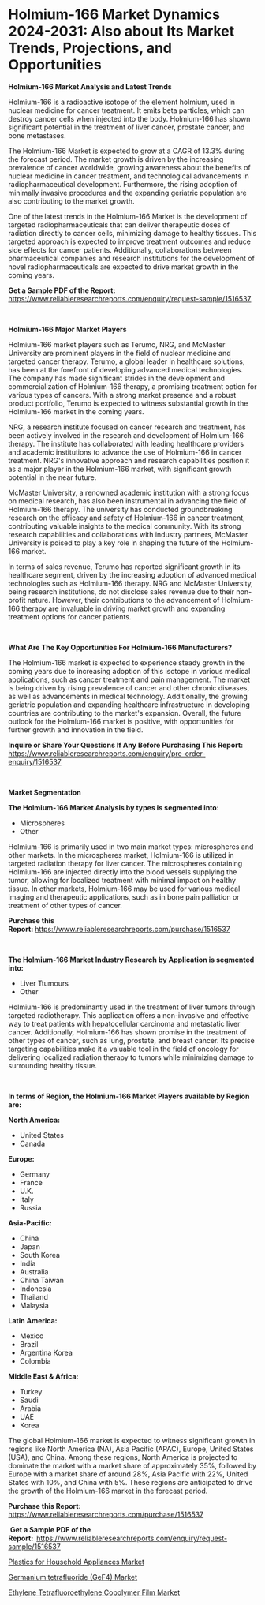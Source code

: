<p><h1>Holmium-166 Market Dynamics 2024-2031: Also about Its Market Trends, Projections, and Opportunities</h1></p><p><strong>Holmium-166 Market Analysis and Latest Trends</strong></p>
<p><p>Holmium-166 is a radioactive isotope of the element holmium, used in nuclear medicine for cancer treatment. It emits beta particles, which can destroy cancer cells when injected into the body. Holmium-166 has shown significant potential in the treatment of liver cancer, prostate cancer, and bone metastases.</p><p>The Holmium-166 Market is expected to grow at a CAGR of 13.3% during the forecast period. The market growth is driven by the increasing prevalence of cancer worldwide, growing awareness about the benefits of nuclear medicine in cancer treatment, and technological advancements in radiopharmaceutical development. Furthermore, the rising adoption of minimally invasive procedures and the expanding geriatric population are also contributing to the market growth.</p><p>One of the latest trends in the Holmium-166 Market is the development of targeted radiopharmaceuticals that can deliver therapeutic doses of radiation directly to cancer cells, minimizing damage to healthy tissues. This targeted approach is expected to improve treatment outcomes and reduce side effects for cancer patients. Additionally, collaborations between pharmaceutical companies and research institutions for the development of novel radiopharmaceuticals are expected to drive market growth in the coming years.</p></p>
<p><strong>Get a Sample PDF of the Report:&nbsp;</strong> <a href="https://www.reliableresearchreports.com/enquiry/request-sample/1516537">https://www.reliableresearchreports.com/enquiry/request-sample/1516537</a></p>
<p>&nbsp;</p>
<p><strong>Holmium-166 Major Market Players</strong></p>
<p><p>Holmium-166 market players such as Terumo, NRG, and McMaster University are prominent players in the field of nuclear medicine and targeted cancer therapy. Terumo, a global leader in healthcare solutions, has been at the forefront of developing advanced medical technologies. The company has made significant strides in the development and commercialization of Holmium-166 therapy, a promising treatment option for various types of cancers. With a strong market presence and a robust product portfolio, Terumo is expected to witness substantial growth in the Holmium-166 market in the coming years.</p><p>NRG, a research institute focused on cancer research and treatment, has been actively involved in the research and development of Holmium-166 therapy. The institute has collaborated with leading healthcare providers and academic institutions to advance the use of Holmium-166 in cancer treatment. NRG's innovative approach and research capabilities position it as a major player in the Holmium-166 market, with significant growth potential in the near future.</p><p>McMaster University, a renowned academic institution with a strong focus on medical research, has also been instrumental in advancing the field of Holmium-166 therapy. The university has conducted groundbreaking research on the efficacy and safety of Holmium-166 in cancer treatment, contributing valuable insights to the medical community. With its strong research capabilities and collaborations with industry partners, McMaster University is poised to play a key role in shaping the future of the Holmium-166 market.</p><p>In terms of sales revenue, Terumo has reported significant growth in its healthcare segment, driven by the increasing adoption of advanced medical technologies such as Holmium-166 therapy. NRG and McMaster University, being research institutions, do not disclose sales revenue due to their non-profit nature. However, their contributions to the advancement of Holmium-166 therapy are invaluable in driving market growth and expanding treatment options for cancer patients.</p></p>
<p>&nbsp;</p>
<p><strong>What Are The Key Opportunities For Holmium-166 Manufacturers?</strong></p>
<p><p>The Holmium-166 market is expected to experience steady growth in the coming years due to increasing adoption of this isotope in various medical applications, such as cancer treatment and pain management. The market is being driven by rising prevalence of cancer and other chronic diseases, as well as advancements in medical technology. Additionally, the growing geriatric population and expanding healthcare infrastructure in developing countries are contributing to the market's expansion. Overall, the future outlook for the Holmium-166 market is positive, with opportunities for further growth and innovation in the field.</p></p>
<p><strong>Inquire or Share Your Questions If Any Before Purchasing This Report:</strong> <a href="https://www.reliableresearchreports.com/enquiry/pre-order-enquiry/1516537">https://www.reliableresearchreports.com/enquiry/pre-order-enquiry/1516537</a></p>
<p>&nbsp;</p>
<p><strong>Market Segmentation</strong></p>
<p><strong>The Holmium-166 Market Analysis by types is segmented into:</strong></p>
<p><ul><li>Microspheres</li><li>Other</li></ul></p>
<p><p>Holmium-166 is primarily used in two main market types: microspheres and other markets. In the microspheres market, Holmium-166 is utilized in targeted radiation therapy for liver cancer. The microspheres containing Holmium-166 are injected directly into the blood vessels supplying the tumor, allowing for localized treatment with minimal impact on healthy tissue. In other markets, Holmium-166 may be used for various medical imaging and therapeutic applications, such as in bone pain palliation or treatment of other types of cancer.</p></p>
<p><strong>Purchase this Report:&nbsp;</strong><a href="https://www.reliableresearchreports.com/purchase/1516537">https://www.reliableresearchreports.com/purchase/1516537</a></p>
<p>&nbsp;</p>
<p><strong>The Holmium-166 Market Industry Research by Application is segmented into:</strong></p>
<p><ul><li>Liver Ttumours</li><li>Other</li></ul></p>
<p><p>Holmium-166 is predominantly used in the treatment of liver tumors through targeted radiotherapy. This application offers a non-invasive and effective way to treat patients with hepatocellular carcinoma and metastatic liver cancer. Additionally, Holmium-166 has shown promise in the treatment of other types of cancer, such as lung, prostate, and breast cancer. Its precise targeting capabilities make it a valuable tool in the field of oncology for delivering localized radiation therapy to tumors while minimizing damage to surrounding healthy tissue.</p></p>
<p>&nbsp;</p>
<p><strong>In terms of Region, the Holmium-166 Market Players available by Region are:</strong></p>
<p>
    <p> <strong> North America: </strong>
        <ul>
            <li>United States</li>
            <li>Canada</li>
        </ul>
        </p> 
    <p> <strong> Europe: </strong>
        <ul>
            <li>Germany</li>
            <li>France</li>
            <li>U.K.</li>
            <li>Italy</li>
            <li>Russia</li>
        </ul>
        </p> 
    <p> <strong> Asia-Pacific: </strong>
        <ul>
            <li>China</li>
            <li>Japan</li>
            <li>South Korea</li>
            <li>India</li>
            <li>Australia</li>
            <li>China Taiwan</li>
            <li>Indonesia</li>
            <li>Thailand</li>
            <li>Malaysia</li>
        </ul>
        </p> 
    <p> <strong> Latin America: </strong>
        <ul>
            <li>Mexico</li>
            <li>Brazil</li>
            <li>Argentina Korea</li>
            <li>Colombia</li>
        </ul>
        </p> 
    <p> <strong> Middle East & Africa: </strong>
        <ul>
            <li>Turkey</li>
            <li>Saudi</li>
            <li>Arabia</li>
            <li>UAE</li>
            <li>Korea</li>
        </ul>
    </p>
    </p>
<p><p>The global Holmium-166 market is expected to witness significant growth in regions like North America (NA), Asia Pacific (APAC), Europe, United States (USA), and China. Among these regions, North America is projected to dominate the market with a market share of approximately 35%, followed by Europe with a market share of around 28%, Asia Pacific with 22%, United States with 10%, and China with 5%. These regions are anticipated to drive the growth of the Holmium-166 market in the forecast period.</p></p>
<p><strong>Purchase this Report: </strong><a href="https://www.reliableresearchreports.com/purchase/1516537">https://www.reliableresearchreports.com/purchase/1516537</a></p>
<p>&nbsp;<strong>Get a Sample PDF of the Report:&nbsp;&nbsp;</strong><a href="https://www.reliableresearchreports.com/enquiry/request-sample/1516537">https://www.reliableresearchreports.com/enquiry/request-sample/1516537</a></p>
<p><strong></strong></p>
<p><p><a href="https://view.publitas.com/reportprime-1/plastics-for-household-appliances-market-growth-market-trends-covid-19-impact-and-forecasts-for-period-from-2024-2031/">Plastics for Household Appliances Market</a></p><p><a href="https://view.publitas.com/reportprime-1/germanium-tetrafluoride-gef4-market-size-share-trends-analysis-report-by-application-regional-outlook-competitive-strategies-and-segment-forecasts-2024-2031/">Germanium tetrafluoride (GeF4) Market</a></p><p><a href="https://view.publitas.com/reportprime-1/ethylene-tetrafluoroethylene-copolymer-film-market-size-furnishes-valuable-information-encompassing-market-share-market-trends-and-projections-spanning-from-2024-to-2031/">Ethylene Tetrafluoroethylene Copolymer Film Market</a></p></p>